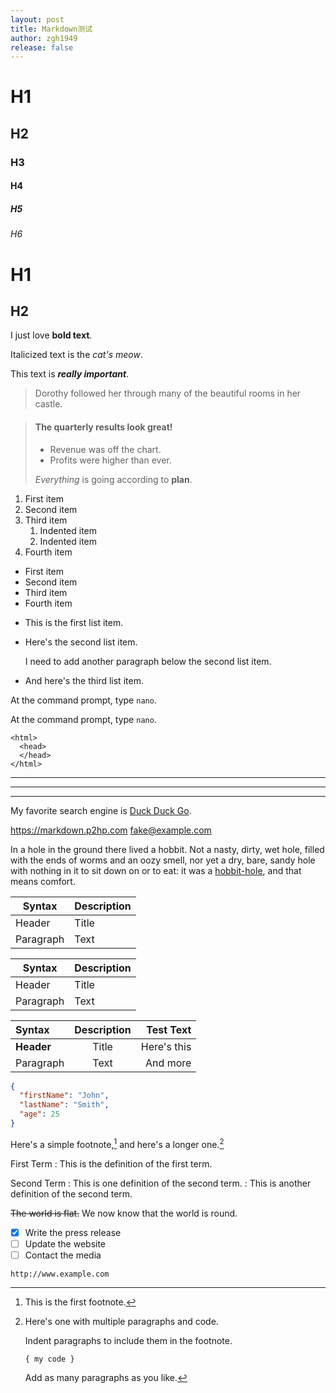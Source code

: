 ```yaml
---
layout: post
title: Markdown测试
author: zgh1949
release: false
---
```


# H1
## H2
### H3
#### H4
##### H5
###### H6


H1
=

H2
----

I just love **bold text**.

Italicized text is the *cat's meow*.

This text is ***really important***.

> Dorothy followed her through many of the beautiful rooms in her castle.


> #### The quarterly results look great!
>
> - Revenue was off the chart.
> - Profits were higher than ever.
>
>  *Everything* is going according to **plan**.


1. First item
2. Second item
3. Third item
    1. Indented item
    2. Indented item
4. Fourth item

- First item
- Second item
- Third item
- Fourth item


*   This is the first list item.
*   Here's the second list item.

    I need to add another paragraph below the second list item.

*   And here's the third list item.


At the command prompt, type `nano`.

At the command prompt, type `nano`.


    <html>
      <head>
      </head>
    </html>

***
---
___________


My favorite search engine is [Duck Duck Go](https://duckduckgo.com).


<https://markdown.p2hp.com>
<fake@example.com>


In a hole in the ground there lived a hobbit. Not a nasty, dirty, wet hole, filled with the ends
of worms and an oozy smell, nor yet a dry, bare, sandy hole with nothing in it to sit down on or to
eat: it was a [hobbit-hole][1], and that means comfort.

[1]: <https://en.wikipedia.org/wiki/Hobbit#Lifestyle> "Hobbit lifestyles"


| Syntax      | Description |
| ----------- | ----------- |
| Header      | Title       |
| Paragraph   | Text        |


| Syntax | Description |
| --- | ----------- |
| Header | Title |
| Paragraph | Text |


| Syntax      | Description | Test Text     |
| :---        |    :----:   |          ---: |
| **Header**      | Title       | Here's this   |
| Paragraph   | Text        | And more      |


```json
{
  "firstName": "John",
  "lastName": "Smith",
  "age": 25
}
```


Here's a simple footnote,[^1] and here's a longer one.[^bignote]

[^1]: This is the first footnote.

[^bignote]: Here's one with multiple paragraphs and code.

    Indent paragraphs to include them in the footnote.

    `{ my code }`

    Add as many paragraphs as you like.


First Term
: This is the definition of the first term.

Second Term
: This is one definition of the second term.
: This is another definition of the second term.

~~The world is flat.~~ We now know that the world is round.

- [x] Write the press release
- [ ] Update the website
- [ ] Contact the media

`http://www.example.com`